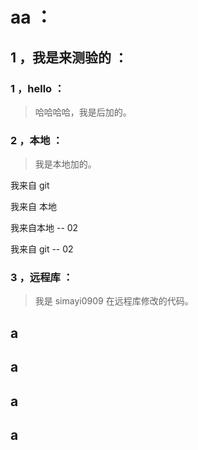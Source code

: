 # aa ：

## 1 ，我是来测验的 ：

### 1 ，hello ：

> 哈哈哈哈，我是后加的。

### 2 ，本地 ：

> 我是本地加的。


我来自 git

我来自 本地

我来自本地 -- 02

我来自 git -- 02

### 3 ，远程库 ：

> 我是 simayi0909 在远程库修改的代码。











## a

## a

## a

## a

